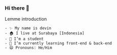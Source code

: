 ### Hi there 👋

Lemme introduction
```
- ✨ My name is devin
- 🏠 I live at Surabaya [Indonesia]
- 🔭 I’m a student
- 🌱 I’m currently learning front-end & back-end
- 😄 Pronouns: He/Him
```
